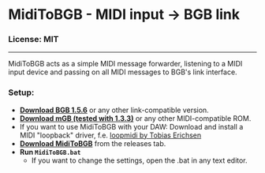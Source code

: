 # MidiToBGB - MIDI input -> BGB link

### License: MIT

----

MidiToBGB acts as a simple MIDI message forwarder, listening to a MIDI input device and passing on all MIDI messages to BGB's link interface.

### Setup:
- [**Download BGB 1.5.6**](http://bgb.bircd.org/index.html) or any other link-compatible version.
- [**Download mGB (tested with 1.3.3)**](https://github.com/trash80/mGB/tree/master/Releases) or any other MIDI-compatible ROM.
- If you want to use MidiToBGB with your DAW: Download and install a MIDI "loopback" driver, f.e. [loopmidi by Tobias Erichsen](http://www.tobias-erichsen.de/software/loopmidi.html)
- [**Download MidiToBGB**](https://github.com/0x0ade/MidiToBGB/releases) from the releases tab.
- **Run `MidiToBGB.bat`**
    - If you want to change the settings, open the .bat in any text editor.
